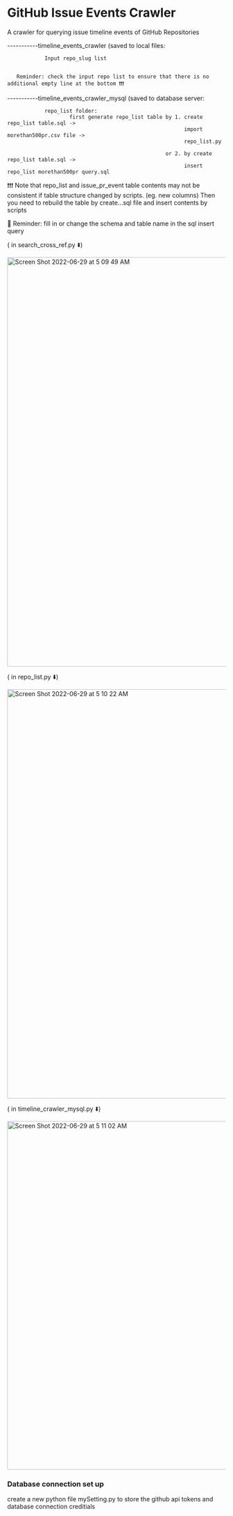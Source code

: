 # GitHub Issue Events Crawler

A crawler for querying issue timeline events of GitHub Repositories


-----------timeline_events_crawler (saved to local files:

                Input repo_slug list


       Reminder: check the input repo list to ensure that there is no additional empty line at the bottom ❗️❗️❗️


-----------timeline_events_crawler_mysql (saved to database server:

                repo_list folder: 
                        first generate repo_list table by 1. create repo_list table.sql -> 
                                                             import morethan500pr.csv file -> 
                                                             repo_list.py
                                                             
                                                       or 2. by create repo_list table.sql -> 
                                                             insert repo_list morethan500pr query.sql
                                                             
 ❗️❗️❗️ Note that repo_list and issue_pr_event table contents may not be consistent if table structure changed by scripts. (eg. new columns)
       Then you need to rebuild the table by create...sql file and insert contents by scripts
       
       
       
 📝 Reminder: fill in or change the schema and table name in the sql insert query
                  
( in search_cross_ref.py ⬇️)

<img width="941" alt="Screen Shot 2022-06-29 at 5 09 49 AM" src="https://user-images.githubusercontent.com/90332805/176300153-3d5ee578-3733-4322-a70c-b09d466042b0.png">
                  
                  
( in repo_list.py ⬇️)  

<img width="941" alt="Screen Shot 2022-06-29 at 5 10 22 AM" src="https://user-images.githubusercontent.com/90332805/176290219-8559daec-1db9-44c4-ae89-df324996dbf1.png">
                  
                  
( in timeline_crawler_mysql.py ⬇️)   

<img width="801" alt="Screen Shot 2022-06-29 at 5 11 02 AM" src="https://user-images.githubusercontent.com/90332805/176290737-5f7918a5-0b8d-4af8-b621-53778f9b01bb.png">
                  

            
### Database connection set up
create a new python file mySetting.py to store the github api tokens and database connection creditials 
 
